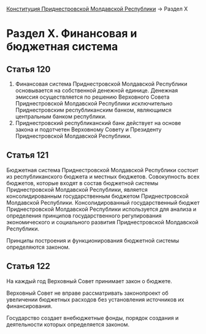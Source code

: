 [Конституция Приднестровской Молдавской Республики](README.md) → Раздел X

# Раздел X. Финансовая и бюджетная система

## <a name="article-120"></a> Статья 120

1. Финансовая система Приднестровской Молдавской Республики основывается на собственной денежной единице. Денежная эмиссия осуществляется по решению Верховного Совета Приднестровской Молдавской Республики исключительно Приднестровским республиканским банком, являющимся центральным банком республики.
2. Приднестровский республиканский банк действует на основе закона и подотчетен Верховному Совету и Президенту Приднестровской Молдавской Республики.

## <a name="article-121"></a> Статья 121

Бюджетная система Приднестровской Молдавской Республики состоит из республиканского бюджета и местных бюджетов. Совокупность всех бюджетов, которые входят в состав бюджетной системы Приднестровской Молдавской Республики, является консолидированным государственным бюджетом Приднестровской Молдавской Республики. Консолидированный государственный бюджет Приднестровской Молдавской Республики используется для анализа и определения принципов государственного регулирования экономического и социального развития Приднестровской Молдавской Республики.

Принципы построения и функционирования бюджетной системы определяются законом.

## <a name="article-122"></a> Статья 122

На каждый год Верховный Совет принимает закон о бюджете.

Верховный Совет не вправе рассматривать законопроект об увеличении бюджетных расходов без установления источников их финансирования.

Государство создает внебюджетные фонды, порядок создания и деятельности которых определяется законом.